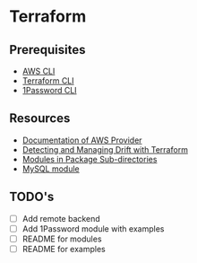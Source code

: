 # Terraform

## Prerequisites
- [AWS CLI](https://docs.aws.amazon.com/cli/latest/userguide/getting-started-install.html)
- [Terraform CLI](https://developer.hashicorp.com/terraform/install)
- [1Password CLI](https://developer.1password.com/docs/cli/get-started)

## Resources
- [Documentation of AWS Provider](https://registry.terraform.io/providers/hashicorp/aws/latest/docs/resources/bedrock_provisioned_model_throughput)
- [Detecting and Managing Drift with Terraform](https://www.hashicorp.com/blog/detecting-and-managing-drift-with-terraform)
- [Modules in Package Sub-directories](https://developer.hashicorp.com/terraform/language/modules/sources#modules-in-package-sub-directories)
- [MySQL module](https://github.com/petoju/terraform-provider-mysql)

## TODO's
- [ ] Add remote backend
- [ ] Add 1Password module with examples
- [ ] README for modules
- [ ] README for examples
